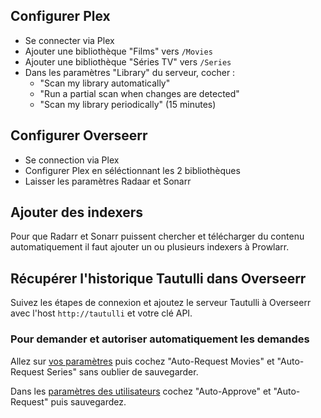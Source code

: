 
## Configurer Plex

- Se connecter via Plex
- Ajouter une bibliothèque "Films" vers `/Movies`
- Ajouter une bibliothèque "Séries TV" vers `/Series`
- Dans les paramètres "Library" du serveur, cocher :
  - "Scan my library automatically"
  - "Run a partial scan when changes are detected"
  - "Scan my library periodically" (15 minutes)

## Configurer Overseerr

- Se connection via Plex
- Configurer Plex en séléctionnant les 2 bibliothèques
- Laisser les paramètres Radaar et Sonarr

## Ajouter des indexers

Pour que Radarr et Sonarr puissent chercher et télécharger du contenu automatiquement il faut ajouter un ou plusieurs indexers à Prowlarr.

## Récupérer l'historique Tautulli dans Overseerr

Suivez les étapes de connexion et ajoutez le serveur Tautulli à Overseerr avec l'host `http://tautulli` et votre clé API.

### Pour demander et autoriser automatiquement les demandes

Allez sur [vos paramètres](http://localhost:5055/profile/settings) puis cochez "Auto-Request Movies" et "Auto-Request Series" sans oublier de sauvegarder.

Dans les [paramètres des utilisateurs](http://localhost:5055/settings/users) cochez "Auto-Approve" et "Auto-Request" puis sauvegardez.
